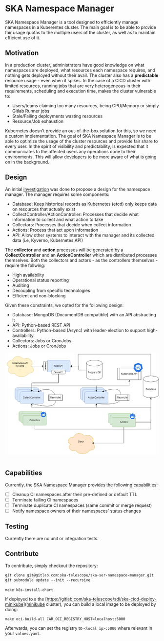 # SKA Namespace Manager

SKA Namespace Manager is a tool designed to efficiently manage namespaces in a Kuberentes cluster. The main goal is to be able to provide fair usage quotas to the multiple users of the cluster, as well as to maintain efficient use of it.

## Motivation

In a production cluster, administrators have good knowledge on what namespaces are deployed, what resources each namespace requires, and nothing gets deployed without their avail. The cluster also has a **predictable** resource usage - even when it spikes. In the case of a CICD cluster with limited resources, running jobs that are very heterogeneous in their requirements, scheduling and execution time, makes the cluster vulnerable to:

* Users/teams claiming too many resources, being CPU/Memory or simply Gitlab Runner jobs
* Stale/Failing deployments wasting resources
* Resource/Job exhaustion

Kubernetes doesn't provide an out-of-the-box solution for this, so we need a custom implementation. The goal of SKA Namespace Manager is to be able to optimize the usage of the cluster resources and provide fair share to every user. In the spirit of visibility and predictability, is expected that it communicates to the affected users any operations done to their environments. This will allow developers to be more aware of what is going on in the background.

## Design

An initial [investigation](https://confluence.skatelescope.org/display/SE/Resource+management+-+ST-2017) was done to propose a design for the namespace manager. The manager requires some components:

* Database: Keep historical records as Kubernetes (etcd) only keeps data on resources that actually exist
* CollectController/ActionController: Processes that decide what information to collect and what action to take
* Collectors: Processes that decide when collect information
* Actions: Process that act upon information
* API: Allow other systems to interact with the manager and its collected data (i.e, Kyverno, Kubernetes API)

The **collector** and **action** processes will be generated by a **CollectController** and an **ActionController** which are distributed processes themselves. Both the collectors and actors - as the controllers themselves - require the follwing:

* High availability
* Operational status reporting
* Auditing
* Decoupling from specific technologies
* Efficient and non-blocking

Given these constraints, we opted for the following design:

* Database: MongoDB (DocumentDB compatible) with an API abstracting it
* API: Python-based REST API
* Controllers: Python-based (Async) with leader-election to support high-availability
* Collectors: Jobs or CronJobs
* Actions: Jobs or CronJobs

<div align="center">
<img src="./docs/src/_static/images/namespace_manager.png" align="center">
</div>
</br>

## Capabilities

Currently, the SKA Namespace Manager provides the following capabilities:

- [ ] Cleanup CI namespaces after their pre-defined or default TTL
- [ ] Terminate failing CI namespaces
- [ ] Terminate duplicate CI namespaces (same commit or merge request)
- [ ] Notify namespace owners of their namespaces' status changes

## Testing

Currently there are no unit or integration tests.

## Contribute

To contribute, simply checkout the repository:

```
git clone git@gitlab.com:ska-telescope/ska-ser-namespace-manager.git
git submodule update --init --recursive

make k8s-install-chart
```

If deployed to a the [https://gitlab.com/ska-telescope/sdi/ska-cicd-deploy-minikube](minikube cluster), you can build a local image to be deployed by doing:

```
make oci-build-all CAR_OCI_REGISTRY_HOST=localhost:5000
```

Afterwards, you can set the registry to `<local ip>:5000` where relevant in your `values.yaml`.
